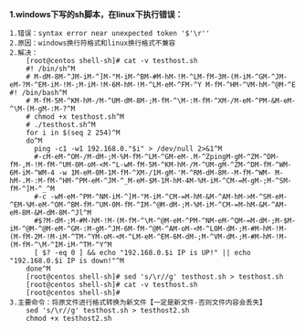 

**1.windows下写的sh脚本，在linux下执行错误：**

    1.错误：syntax error near unexpected token '$'\r''
    2.原因：windows换行符格式和linux换行格式不兼容
    2.解决：
        [root@centos shell-sh]# cat -v testhost.sh 
        #! /bin/sh^M
        # M-dM-8M-^JM-iM-^]M-"M-iM-^BM-#M-hM-!M-^LM-fM-3M-(M-iM-^GM-^JM-eM-?M-^EM-iM-!M-;M-iM-!M-6M-hM-!M-^LM-eM-^FM-^Y M-fM-^HM-^VM-hM-^@M-^E #! /bin/bash^M
        # M-fM-5M-^KM-hM-/M-^UM-dM-8M-;M-fM-^\M-:M-fM-^XM-/M-eM-^PM-&M-eM-^\M-(M-gM-:M-?^M
        # chmod +x testhost.sh^M
        # ./testhost.sh^M
        for i in $(seq 2 254)^M
        do^M
          ping -c1 -w1 192.168.0."$i" > /dev/null 2>&1^M
          #-cM-eM-^OM-/M-dM-;M-%M-fM-^LM-^GM-eM-.M-^ZpingM-gM-^ZM-^DM-fM-,M-!M-fM-^UM-0M-oM-<M-^L-wM-fM-5M-^KM-hM-/M-^UM-gM-^ZM-^DM-fM-^WM-6M-iM-^WM-4 -w 1M-eM-0M-1M-fM-^XM-/1M-gM-'M-^RM-dM-8M--M-fM-^WM- M-hM-.M-:M-fM-^HM-^PM-eM-^JM-^_M-eM-$M-1M-hM-4M-%M-iM-^CM-=M-gM-;M-^SM-fM-^]M-^_^M
          #-c -wM-eM-^PM-^NM-iM-^]M-"M-iM-^CM-=M-hM-&M-^AM-hM->M-^SM-eM-^EM-%M-eM-^OM-^BM-fM-^UM-0M-fM-^IM-^@M-dM-;M-%M-iM-^CM-=M-hM-&M-^AM-eM-8M-&M-dM-8M-^Jl^M
          #$?M-dM-;M-#M-hM-!M-(M-fM-^\M-^@M-eM-^PM-^NM-eM-^QM-=M-dM-;M-$M-iM-^@M-^@M-eM-^GM-:M-gM-^JM-6M-fM-^@M-^AM-oM-<M-^L0M-dM-;M-#M-hM-!M-(M-fM-2M-!M-iM-^TM-^YM-oM-<M-^LM-eM-^EM-6M-dM-;M-^VM-dM-;M-#M-hM-!M-(M-fM-^\M-^IM-iM-^TM-^Y^M
          [ $? -eq 0 ] && echo "192.168.0.$i IP is UP!" || echo "192.168.0.$i IP is down!"^M
        done^M
        [root@centos shell-sh]# sed 's/\r//g' testhost.sh > testhost.sh 
        [root@centos shell-sh]# cat -v testhost.sh
        [root@centos shell-sh]#
    3.主要命令：将原文件进行格式转换为新文件【一定是新文件-否则文件内容会丢失】
        sed 's/\r//g' testhost.sh > testhost2.sh 
        chmod +x testhost2.sh
        
        
